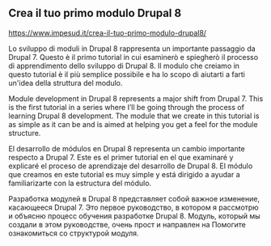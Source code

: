 <h2> Crea il tuo primo modulo Drupal 8</h2>

https://www.impesud.it/crea-il-tuo-primo-modulo-drupal8/

Lo sviluppo di moduli in Drupal 8 rappresenta un importante passaggio da Drupal 7. Questo è il primo tutorial in cui esaminerò e spiegherò il processo di apprendimento dello sviluppo di Drupal 8. Il modulo che creiamo in questo tutorial è il più semplice possibile e ha lo scopo di aiutarti a farti un'idea della struttura del modulo.

Module development in Drupal 8 represents a major shift from Drupal 7. This is the first tutorial in a series where I’ll be going through the process of learning Drupal 8 development. The module that we create in this tutorial is as simple as it can be and is aimed at helping you get a feel for the module structure.

El desarrollo de módulos en Drupal 8 representa un cambio importante respecto a Drupal 7. Este es el primer tutorial en el que examinaré y explicaré el proceso de aprendizaje del desarrollo de Drupal 8. El módulo que creamos en este tutorial es muy simple y está dirigido a ayudar a familiarizarte con la estructura del módulo.

Разработка модулей в Drupal 8 представляет собой важное изменение, касающееся Drupal 7. Это первое руководство, в котором я рассмотрю и объясню процесс обучения разработке Drupal 8. Модуль, который мы создали в этом руководстве, очень прост и направлен на Помогите ознакомиться со структурой модуля.
